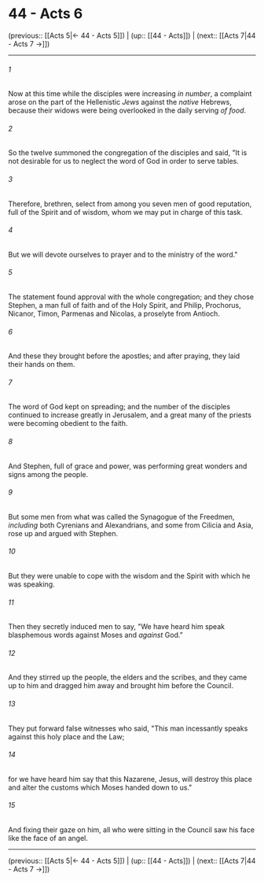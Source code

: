 # 44 - Acts 6

(previous:: [[Acts 5|← 44 - Acts 5]]) | (up:: [[44 - Acts]]) | (next:: [[Acts 7|44 - Acts 7 →]])

***


###### 1 
Now at this time while the disciples were increasing _in number_, a complaint arose on the part of the Hellenistic _Jews_ against the _native_ Hebrews, because their widows were being overlooked in the daily serving _of food_. 

###### 2 
So the twelve summoned the congregation of the disciples and said, "It is not desirable for us to neglect the word of God in order to serve tables. 

###### 3 
Therefore, brethren, select from among you seven men of good reputation, full of the Spirit and of wisdom, whom we may put in charge of this task. 

###### 4 
But we will devote ourselves to prayer and to the ministry of the word." 

###### 5 
The statement found approval with the whole congregation; and they chose Stephen, a man full of faith and of the Holy Spirit, and Philip, Prochorus, Nicanor, Timon, Parmenas and Nicolas, a proselyte from Antioch. 

###### 6 
And these they brought before the apostles; and after praying, they laid their hands on them. 

###### 7 
The word of God kept on spreading; and the number of the disciples continued to increase greatly in Jerusalem, and a great many of the priests were becoming obedient to the faith. 

###### 8 
And Stephen, full of grace and power, was performing great wonders and signs among the people. 

###### 9 
But some men from what was called the Synagogue of the Freedmen, _including_ both Cyrenians and Alexandrians, and some from Cilicia and Asia, rose up and argued with Stephen. 

###### 10 
But they were unable to cope with the wisdom and the Spirit with which he was speaking. 

###### 11 
Then they secretly induced men to say, "We have heard him speak blasphemous words against Moses and _against_ God." 

###### 12 
And they stirred up the people, the elders and the scribes, and they came up to him and dragged him away and brought him before the Council. 

###### 13 
They put forward false witnesses who said, "This man incessantly speaks against this holy place and the Law; 

###### 14 
for we have heard him say that this Nazarene, Jesus, will destroy this place and alter the customs which Moses handed down to us." 

###### 15 
And fixing their gaze on him, all who were sitting in the Council saw his face like the face of an angel.

***

(previous:: [[Acts 5|← 44 - Acts 5]]) | (up:: [[44 - Acts]]) | (next:: [[Acts 7|44 - Acts 7 →]])

